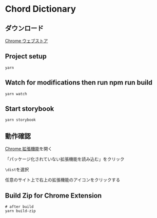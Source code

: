 # Chord Dictionary

## ダウンロード

[Chrome ウェブストア](https://chrome.google.com/webstore/detail/chord-dictionary/lnefagbhokamcaedbeopnhdabkcemkcf)

## Project setup

```
yarn
```

## Watch for modifications then run npm run build

```
yarn watch
```

## Start storybook

```
yarn storybook
```

## 動作確認

[Chrome 拡張機能](chrome://extensions/)を開く

「パッケージ化されていない拡張機能を読み込む」をクリック

`\dist`を選択

任意のサイト上で右上の拡張機能のアイコンをクリックする

## Build Zip for Chrome Extension

```
# after build
yarn build-zip
```

